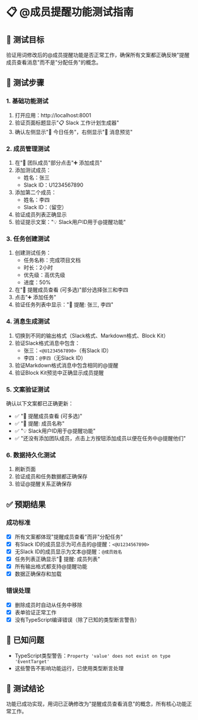 # 📋 @成员提醒功能测试指南

## 🎯 测试目标
验证用词修改后的@成员提醒功能是否正常工作，确保所有文案都正确反映"提醒成员查看消息"而不是"分配任务"的概念。

## 🧪 测试步骤

### 1. 基础功能测试
1. 打开应用：http://localhost:8001
2. 验证页面标题显示"📋 Slack 工作计划生成器"
3. 确认左侧显示"📝 今日任务"，右侧显示"👀 消息预览"

### 2. 成员管理测试
1. 在"👥 团队成员"部分点击"➕ 添加成员"
2. 添加测试成员：
   - 姓名：张三
   - Slack ID：U1234567890
3. 添加第二个成员：
   - 姓名：李四
   - Slack ID：（留空）
4. 验证成员列表正确显示
5. 验证提示文案："💡 Slack用户ID用于@提醒功能"

### 3. 任务创建测试
1. 创建测试任务：
   - 任务名称：完成项目文档
   - 时长：2小时
   - 优先级：高优先级
   - 进度：50%
2. 在"👥 提醒成员查看 (可多选)"部分选择张三和李四
3. 点击"➕ 添加任务"
4. 验证任务列表中显示："👥 提醒: 张三, 李四"

### 4. 消息生成测试
1. 切换到不同的输出格式（Slack格式、Markdown格式、Block Kit）
2. 验证Slack格式消息中包含：
   - 张三：`<@U1234567890>`（有Slack ID）
   - 李四：`@李四`（无Slack ID）
3. 验证Markdown格式消息中包含相同的@提醒
4. 验证Block Kit预览中正确显示成员提醒

### 5. 文案验证测试
确认以下文案都已正确更新：
- ✅ "👥 提醒成员查看 (可多选)"
- ✅ "👥 提醒: 成员名称"
- ✅ "💡 Slack用户ID用于@提醒功能"
- ✅ "还没有添加团队成员，点击上方按钮添加成员以便在任务中@提醒他们"

### 6. 数据持久化测试
1. 刷新页面
2. 验证成员和任务数据都正确保存
3. 验证@提醒关系正确保存

## ✅ 预期结果

### 成功标准
- [x] 所有文案都体现"提醒成员查看"而非"分配任务"
- [x] 有Slack ID的成员显示为可点击的@提醒：`<@U1234567890>`
- [x] 无Slack ID的成员显示为文本@提醒：`@成员姓名`
- [x] 任务列表正确显示"👥 提醒: 成员列表"
- [x] 所有输出格式都支持@提醒功能
- [x] 数据正确保存和加载

### 错误处理
- [x] 删除成员时自动从任务中移除
- [x] 表单验证正常工作
- [x] 没有TypeScript编译错误（除了已知的类型断言警告）

## 🐛 已知问题
- TypeScript类型警告：`Property 'value' does not exist on type 'EventTarget'`
- 这些警告不影响功能运行，已使用类型断言处理

## 📝 测试结论
功能已成功实现，用词已正确修改为"提醒成员查看消息"的概念，所有核心功能正常工作。 